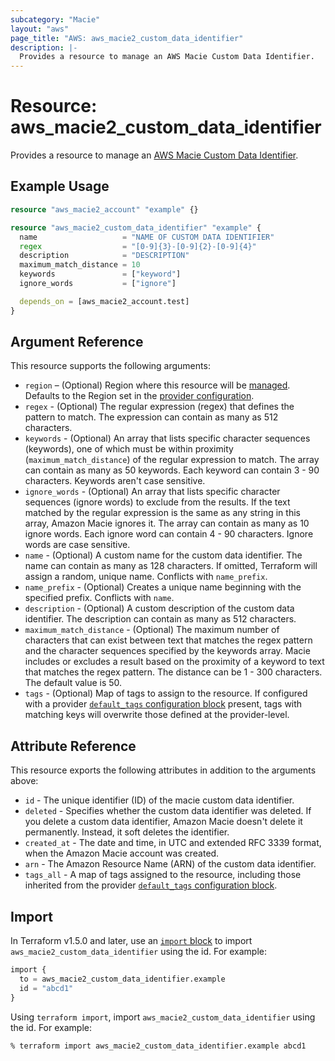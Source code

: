 ```yaml
---
subcategory: "Macie"
layout: "aws"
page_title: "AWS: aws_macie2_custom_data_identifier"
description: |-
  Provides a resource to manage an AWS Macie Custom Data Identifier.
---
```


# Resource: aws_macie2_custom_data_identifier

Provides a resource to manage an [AWS Macie Custom Data Identifier](https://docs.aws.amazon.com/macie/latest/APIReference/custom-data-identifiers-id.html).

## Example Usage

```terraform
resource "aws_macie2_account" "example" {}

resource "aws_macie2_custom_data_identifier" "example" {
  name                   = "NAME OF CUSTOM DATA IDENTIFIER"
  regex                  = "[0-9]{3}-[0-9]{2}-[0-9]{4}"
  description            = "DESCRIPTION"
  maximum_match_distance = 10
  keywords               = ["keyword"]
  ignore_words           = ["ignore"]

  depends_on = [aws_macie2_account.test]
}
```

## Argument Reference

This resource supports the following arguments:

* `region` – (Optional) Region where this resource will be [managed](https://docs.aws.amazon.com/general/latest/gr/rande.html#regional-endpoints). Defaults to the Region set in the [provider configuration](https://registry.terraform.io/providers/hashicorp/aws/latest/docs#aws-configuration-reference).
* `regex` - (Optional) The regular expression (regex) that defines the pattern to match. The expression can contain as many as 512 characters.
* `keywords` -  (Optional) An array that lists specific character sequences (keywords), one of which must be within proximity (`maximum_match_distance`) of the regular expression to match. The array can contain as many as 50 keywords. Each keyword can contain 3 - 90 characters. Keywords aren't case sensitive.
* `ignore_words` - (Optional) An array that lists specific character sequences (ignore words) to exclude from the results. If the text matched by the regular expression is the same as any string in this array, Amazon Macie ignores it. The array can contain as many as 10 ignore words. Each ignore word can contain 4 - 90 characters. Ignore words are case sensitive.
* `name` - (Optional) A custom name for the custom data identifier. The name can contain as many as 128 characters. If omitted, Terraform will assign a random, unique name. Conflicts with `name_prefix`.
* `name_prefix` -  (Optional) Creates a unique name beginning with the specified prefix. Conflicts with `name`.
* `description` - (Optional) A custom description of the custom data identifier. The description can contain as many as 512 characters.
* `maximum_match_distance` - (Optional) The maximum number of characters that can exist between text that matches the regex pattern and the character sequences specified by the keywords array. Macie includes or excludes a result based on the proximity of a keyword to text that matches the regex pattern. The distance can be 1 - 300 characters. The default value is 50.
* `tags` - (Optional) Map of tags to assign to the resource. If configured with a provider [`default_tags` configuration block](https://registry.terraform.io/providers/hashicorp/aws/latest/docs#default_tags-configuration-block) present, tags with matching keys will overwrite those defined at the provider-level.

## Attribute Reference

This resource exports the following attributes in addition to the arguments above:

* `id` - The unique identifier (ID) of the macie custom data identifier.
* `deleted` - Specifies whether the custom data identifier was deleted. If you delete a custom data identifier, Amazon Macie doesn't delete it permanently. Instead, it soft deletes the identifier.
* `created_at` - The date and time, in UTC and extended RFC 3339 format, when the Amazon Macie account was created.
* `arn` - The Amazon Resource Name (ARN) of the custom data identifier.
* `tags_all` - A map of tags assigned to the resource, including those inherited from the provider [`default_tags` configuration block](https://registry.terraform.io/providers/hashicorp/aws/latest/docs#default_tags-configuration-block).

## Import

In Terraform v1.5.0 and later, use an [`import` block](https://developer.hashicorp.com/terraform/language/import) to import `aws_macie2_custom_data_identifier` using the id. For example:

```terraform
import {
  to = aws_macie2_custom_data_identifier.example
  id = "abcd1"
}
```

Using `terraform import`, import `aws_macie2_custom_data_identifier` using the id. For example:

```console
% terraform import aws_macie2_custom_data_identifier.example abcd1
```
